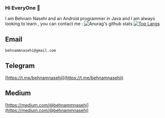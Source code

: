 ### Hi EveryOne 👋

I am Behnam Nasehi and an Android programmer in Java and I am always looking to learn , you can contact me  :
![Anurag's github stats](https://github-readme-stats.vercel.app/api?username=behnamnasehi&show_icons=true&theme=graywhite) [![Top Langs](https://github-readme-stats.vercel.app/api/top-langs/?username=behnamnasehi)](https://github.com/anuraghazra/github-readme-stats)


## Email

```bash
behnammnasehi@gmail.com
```
## Telegram

[https://t.me/behnamnasehii](https://t.me/behnamnasehii)

## Medium

[https://medium.com/@behnammnasehi](https://medium.com/@behnammnasehi)

